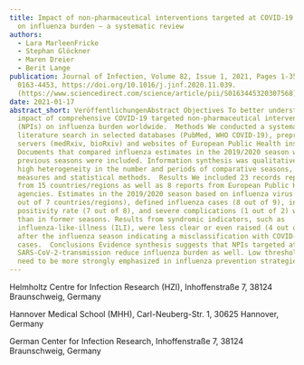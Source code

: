 ```yaml
---
title: Impact of non-pharmaceutical interventions targeted at COVID-19 pandemic
  on influenza burden – a systematic review
authors:
  - Lara MarleenFricke
  - Stephan Glöckner
  - Maren Dreier
  - Berit Lange
publication: Journal of Infection, Volume 82, Issue 1, 2021, Pages 1-35, ISSN
  0163-4453, https://doi.org/10.1016/j.jinf.2020.11.039.
  (https://www.sciencedirect.com/science/article/pii/S0163445320307568)
date: 2021-01-17
abstract_short: VeröffentlichungenAbstract Objectives To better understand the
  impact of comprehensive COVID-19 targeted non-pharmaceutical interventions
  (NPIs) on influenza burden worldwide.  Methods We conducted a systematic
  literature search in selected databases (PubMed, WHO COVID-19), preprint
  servers (medRxiv, bioRxiv) and websites of European Public Health institutes.
  Documents that compared influenza estimates in the 2019/2020 season with
  previous seasons were included. Information synthesis was qualitative due to a
  high heterogeneity in the number and periods of comparative seasons, outcome
  measures and statistical methods.  Results We included 23 records reporting
  from 15 countries/regions as well as 8 reports from European Public Health
  agencies. Estimates in the 2019/2020 season based on influenza virus tests (4
  out of 7 countries/regions), defined influenza cases (8 out of 9), influenza
  positivity rate (7 out of 8), and severe complications (1 out of 2) were lower
  than in former seasons. Results from syndromic indicators, such as
  influenza-like-illness (ILI), were less clear or even raised (4 out of 7)
  after the influenza season indicating a misclassification with COVID-19
  cases.  Conclusions Evidence synthesis suggests that NPIs targeted at
  SARS-CoV-2-transmission reduce influenza burden as well. Low threshold NPIs
  need to be more strongly emphasized in influenza prevention strategies.
---
```



Helmholtz Centre for Infection Research (HZI), Inhoffenstraße 7, 38124 Braunschweig, Germany

Hannover Medical School (MHH), Carl-Neuberg-Str. 1, 30625 Hannover, Germany

German Center for Infection Research, Inhoffenstraße 7, 38124 Braunschweig, Germany